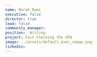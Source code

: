 ```yaml
---
name: Norah Rami
executive: false
director: true
lead: false
community_manager:   
position:  Writing
project: Fact Checking the EPA
image: ../assets/default_exec_image.png
linkedin: 
---
```

